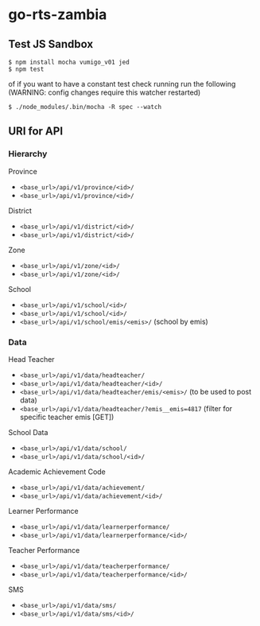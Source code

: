 # go-rts-zambia


## Test JS Sandbox

    $ npm install mocha vumigo_v01 jed
    $ npm test

of if you want to have a constant test check running run the following (WARNING: config changes require this watcher restarted)

    $ ./node_modules/.bin/mocha -R spec --watch

## URI for API
### Hierarchy
Province

- `<base_url>/api/v1/province/<id>/`
- `<base_url>/api/v1/province/<id>/`

District

- `<base_url>/api/v1/district/<id>/`
- `<base_url>/api/v1/district/<id>/`

Zone

- `<base_url>/api/v1/zone/<id>/`
- `<base_url>/api/v1/zone/<id>/`

School

- `<base_url>/api/v1/school/<id>/`
- `<base_url>/api/v1/school/<id>/`
- `<base_url>/api/v1/school/emis/<emis>/` (school by emis)

### Data
Head Teacher

- `<base_url>/api/v1/data/headteacher/`
- `<base_url>/api/v1/data/headteacher/<id>/`
- `<base_url>/api/v1/data/headteacher/emis/<emis>/` (to be used to post data)
- `<base_url>/api/v1/data/headteacher/?emis__emis=4817` (filter for specific teacher emis [GET])

School Data

- `<base_url>/api/v1/data/school/`
- `<base_url>/api/v1/data/school/<id>/`

Academic Achievement Code

- `<base_url>/api/v1/data/achievement/`
- `<base_url>/api/v1/data/achievement/<id>/`

Learner Performance

- `<base_url>/api/v1/data/learnerperformance/`
- `<base_url>/api/v1/data/learnerperformance/<id>/`

Teacher Performance

- `<base_url>/api/v1/data/teacherperformance/`
- `<base_url>/api/v1/data/teacherperformance/<id>/`

SMS

- `<base_url>/api/v1/data/sms/`
- `<base_url>/api/v1/data/sms/<id>/`